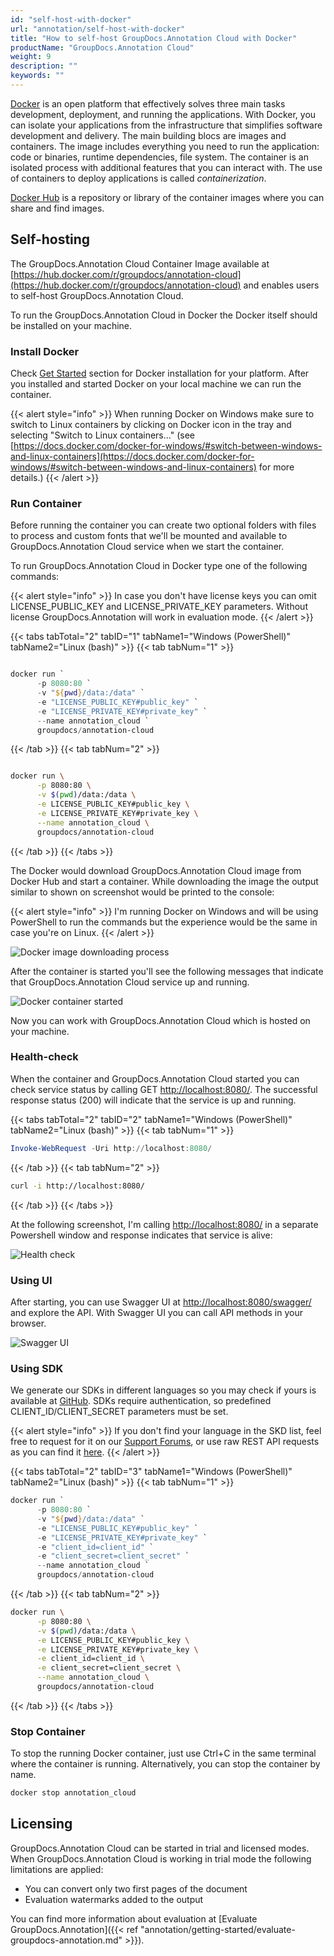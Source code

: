 ```yaml
---
id: "self-host-with-docker"
url: "annotation/self-host-with-docker"
title: "How to self-host GroupDocs.Annotation Cloud with Docker"
productName: "GroupDocs.Annotation Cloud"
weight: 9
description: ""
keywords: ""
---
```


[Docker](https://docs.docker.com/get-started/overview/) is an open platform that effectively solves three main tasks development, deployment, and running the applications. With Docker, you can isolate your applications from the infrastructure that simplifies software development and delivery. The main building blocs are images and containers. The image includes everything you need to run the application: code or binaries, runtime dependencies, file system. The container is an isolated process with additional features that you can interact with. The use of containers to deploy applications is called *containerization*.

[Docker Hub](https://hub.docker.com/) is a repository or library of the container images where you can share and find images.

## Self-hosting

The GroupDocs.Annotation Cloud Container Image available at [https://hub.docker.com/r/groupdocs/annotation-cloud](https://hub.docker.com/r/groupdocs/annotation-cloud) and enables users to self-host GroupDocs.Annotation Cloud.

To run the GroupDocs.Annotation Cloud in Docker the Docker itself should be installed on your machine.

### Install Docker

Check [Get Started](https://www.docker.com/get-started) section for Docker installation for your platform. After you installed and started Docker on your local machine we can run the container.

{{< alert style="info" >}}
When running Docker on Windows make sure to switch to Linux containers by clicking on Docker icon in the tray and selecting "Switch to Linux containers..." (see [https://docs.docker.com/docker-for-windows/#switch-between-windows-and-linux-containers](https://docs.docker.com/docker-for-windows/#switch-between-windows-and-linux-containers) for more details.)
{{< /alert >}}

### Run Container

Before running the container you can create two optional folders with files to process and custom fonts that we'll be mounted and available to GroupDocs.Annotation Cloud service when we start the container.

To run GroupDocs.Annotation Cloud in Docker type one of the following commands:

{{< alert style="info" >}}
In case you don't have license keys you can omit LICENSE_PUBLIC_KEY and LICENSE_PRIVATE_KEY parameters. Without license GroupDocs.Annotation will work in evaluation mode.
{{< /alert >}}

{{< tabs tabTotal="2" tabID="1" tabName1="Windows (PowerShell)" tabName2="Linux (bash)" >}} {{< tab tabNum="1" >}}

```powershell

docker run `
      -p 8080:80 `
      -v "${pwd}/data:/data" `
      -e "LICENSE_PUBLIC_KEY#public_key" `
      -e "LICENSE_PRIVATE_KEY#private_key" `
      --name annotation_cloud `
      groupdocs/annotation-cloud

```

{{< /tab >}} {{< tab tabNum="2" >}}

```bash

docker run \
      -p 8080:80 \
      -v $(pwd)/data:/data \
      -e LICENSE_PUBLIC_KEY#public_key \
      -e LICENSE_PRIVATE_KEY#private_key \
      --name annotation_cloud \
      groupdocs/annotation-cloud

```

{{< /tab >}} {{< /tabs >}}

The Docker would download GroupDocs.Annotation Cloud image from Docker Hub and start a container. While downloading the image the output similar to shown on screenshot would be printed to the console:

{{< alert style="info" >}}
I'm running Docker on Windows and will be using PowerShell to run the commands but the experience would be the same in case you're on Linux.
{{< /alert >}}

![Docker image downloading process](annotation/images/docker_download.png)

After the container is started you'll see the following messages that indicate that GroupDocs.Annotation Cloud service up and running.

![Docker container started](annotation/images/docker_start.png)

Now you can work with GroupDocs.Annotation Cloud which is hosted on your machine.

### Health-check

When the container and GroupDocs.Annotation Cloud started you can check service status by calling GET [http://localhost:8080/](http://localhost:8080/). The successful response status (200) will indicate that the service is up and running.

{{< tabs tabTotal="2" tabID="2" tabName1="Windows (PowerShell)" tabName2="Linux (bash)" >}} {{< tab tabNum="1" >}}

```powershell
Invoke-WebRequest -Uri http://localhost:8080/
```

{{< /tab >}} {{< tab tabNum="2" >}}

```bash
curl -i http://localhost:8080/
```

{{< /tab >}} {{< /tabs >}}

At the following screenshot, I'm calling [http://localhost:8080/](http://localhost:8080/) in a separate Powershell window and response indicates that service is alive:

![Health check](annotation/images/docker_check.png)

### Using UI

After starting, you can use Swagger UI at [http://localhost:8080/swagger/](http://localhost:8080/swagger/) and explore the API. With Swagger UI you can call API methods in your browser.

![Swagger UI](annotation/images/docker_ui.png)

### Using SDK

We generate our SDKs in different languages so you may check if yours is available at [GitHub](https://github.com/groupdocs-annotation-cloud). SDKs require authentication, so predefined CLIENT_ID/CLIENT_SECRET parameters must be set.

{{< alert style="info" >}}
If you don't find your language in the SKD list, feel free to request for it on our [Support Forums](https://forum.groupdocs.cloud/c/annotation), or use raw REST API requests as you can find it [here](https://products.groupdocs.cloud/annotation/curl).
{{< /alert >}}

{{< tabs tabTotal="2" tabID="3" tabName1="Windows (PowerShell)" tabName2="Linux (bash)" >}} {{< tab tabNum="1" >}}

```powershell
docker run `
      -p 8080:80 `
      -v "${pwd}/data:/data" `
      -e "LICENSE_PUBLIC_KEY#public_key" `
      -e "LICENSE_PRIVATE_KEY#private_key" `
      -e "client_id=client_id" `
      -e "client_secret=client_secret" `
      --name annotation_cloud `
      groupdocs/annotation-cloud
```

{{< /tab >}} {{< tab tabNum="2" >}}

```bash
docker run \
      -p 8080:80 \
      -v $(pwd)/data:/data \
      -e LICENSE_PUBLIC_KEY#public_key \
      -e LICENSE_PRIVATE_KEY#private_key \
      -e client_id=client_id \
      -e client_secret=client_secret \
      --name annotation_cloud \
      groupdocs/annotation-cloud
```

{{< /tab >}} {{< /tabs >}}

### Stop Container

To stop the running Docker container, just use Ctrl+C in the same terminal where the container is running. Alternatively, you can stop the container by name.

```bash
docker stop annotation_cloud
```

## Licensing

GroupDocs.Annotation Cloud can be started in trial and licensed modes. When GroupDocs.Annotation Cloud is working in trial mode the following limitations are applied:

* You can convert only two first pages of the document
* Evaluation watermarks added to the output

You can find more information about evaluation at [Evaluate GroupDocs.Annotation]({{< ref "annotation/getting-started/evaluate-groupdocs-annotation.md" >}}).
